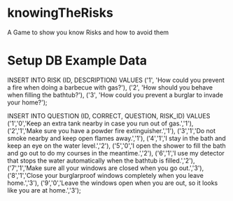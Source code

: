 # knowingTheRisks
A Game to show you know Risks and how to avoid them



# Setup DB Example Data
INSERT INTO RISK (ID, DESCRIPTION)
VALUES ('1', 'How could you prevent a fire when doing a barbecue with gas?'),
('2', 'How should you behave when filling the bathtub?'),
('3', 'How could you prevent a burglar to invade your home?');

INSERT INTO QUESTION (ID, CORRECT, QUESTION, RISK_ID)
VALUES ('1','0','Keep an extra tank nearby in case you run out of gas.','1'),
('2','1','Make sure you have a powder fire extinguisher.','1'),
('3','1','Do not smoke nearby and keep open flames away.','1'),
('4','1','I stay in the bath and keep an eye on the water level.','2'),
('5','0','I open the shower to fill the bath and go out to do my courses in the meantime.','2'),
('6','1','I use my detector that stops the water automatically when the bathtub is filled.','2'),
('7','1','Make sure all your windows are closed when you go out.','3'),
('8','1','Close your burglarproof windows completely when you leave home.','3'),
('9','0','Leave the windows open when you are out, so it looks like you are at home.','3');
